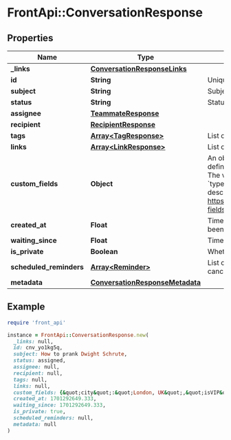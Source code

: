 # FrontApi::ConversationResponse

## Properties

| Name | Type | Description | Notes |
| ---- | ---- | ----------- | ----- |
| **_links** | [**ConversationResponseLinks**](ConversationResponseLinks.md) |  | [optional] |
| **id** | **String** | Unique identifier of the conversation | [optional] |
| **subject** | **String** | Subject of the message for email message | [optional] |
| **status** | **String** | Status of the conversation | [optional] |
| **assignee** | [**TeammateResponse**](TeammateResponse.md) |  | [optional] |
| **recipient** | [**RecipientResponse**](RecipientResponse.md) |  | [optional] |
| **tags** | [**Array&lt;TagResponse&gt;**](TagResponse.md) | List of the tags for this conversation | [optional] |
| **links** | [**Array&lt;LinkResponse&gt;**](LinkResponse.md) | List of the links for this conversation | [optional] |
| **custom_fields** | **Object** | An object whose key is the &#x60;name&#x60; property defined for the custom field in the Front UI. The value of the key must use the same &#x60;type&#x60; specified for the custom field, as described in https://dev.frontapp.com/reference/custom-fields | [optional] |
| **created_at** | **Float** | Timestamp at which the conversation have been created. | [optional] |
| **waiting_since** | **Float** | Timestamp of the oldest unreplied message. | [optional] |
| **is_private** | **Boolean** | Whether or not the conversation is private | [optional] |
| **scheduled_reminders** | [**Array&lt;Reminder&gt;**](Reminder.md) | List of scheduled (non-expired and non-canceled) reminders for this conversation | [optional] |
| **metadata** | [**ConversationResponseMetadata**](ConversationResponseMetadata.md) |  | [optional] |

## Example

```ruby
require 'front_api'

instance = FrontApi::ConversationResponse.new(
  _links: null,
  id: cnv_yo1kg5q,
  subject: How to prank Dwight Schrute,
  status: assigned,
  assignee: null,
  recipient: null,
  tags: null,
  links: null,
  custom_fields: {&quot;city&quot;:&quot;London, UK&quot;,&quot;isVIP&quot;:true,&quot;renewal_date&quot;:1525417200,&quot;sla_time&quot;:90,&quot;owner&quot;:&quot;leela@planet-express.com&quot;,&quot;replyTo&quot;:&quot;inb_55c8c149&quot;,&quot;Job Title&quot;:&quot;firefighter&quot;},
  created_at: 1701292649.333,
  waiting_since: 1701292649.333,
  is_private: true,
  scheduled_reminders: null,
  metadata: null
)
```

